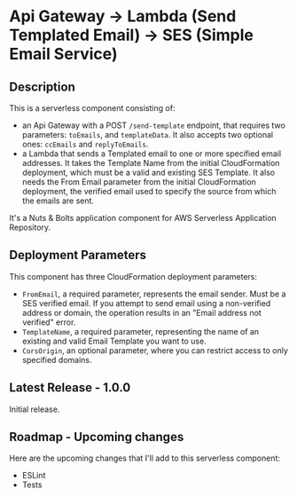
# Api Gateway -> Lambda (Send Templated Email) -> SES (Simple Email Service)

## Description

This is a serverless component consisting of:

- an Api Gateway with a POST `/send-template` endpoint, that requires two parameters: `toEmails`, and `templateData`. It also accepts two optional ones: `ccEmails` and `replyToEmails`.
- a Lambda that sends a Templated email to one or more specified email addresses. It takes the Template Name from the initial CloudFormation deployment, which must be a valid and existing SES Template. It also needs the From Email parameter from the initial CloudFormation deployment, the verified email used to specify the source from which the emails are sent.

It's a Nuts & Bolts application component for AWS Serverless Application Repository.

## Deployment Parameters

This component has three CloudFormation deployment parameters:

- `FromEmail`, a required parameter, represents the email sender. Must be a SES verified email. If you attempt to send email using a non-verified address or domain, the operation results in an "Email address not verified" error.
- `TemplateName`, a required parameter, representing the name of an existing and valid Email Template you want to use.
- `CorsOrigin`, an optional parameter, where you can restrict access to only specified domains.

## Latest Release - 1.0.0

Initial release.

## Roadmap - Upcoming changes

Here are the upcoming changes that I'll add to this serverless component:

- ESLint
- Tests